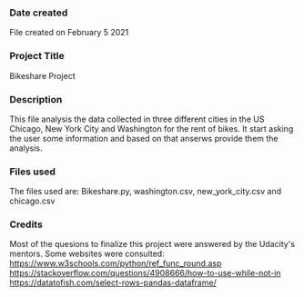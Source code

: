 ### Date created

File created on February 5 2021
### Project Title
Bikeshare Project

### Description
This file analysis the data collected in three different cities in the US Chicago, New York City and Washington for the rent of bikes. It start asking the user some information and based on that anserws provide them the analysis.

### Files used
The files used are: Bikeshare.py, washington.csv, new_york_city.csv and chicago.csv

### Credits
Most of the quesions to finalize this project were answered by the Udacity's mentors. Some websites were consulted:
https://www.w3schools.com/python/ref_func_round.asp
https://stackoverflow.com/questions/4908666/how-to-use-while-not-in
https://datatofish.com/select-rows-pandas-dataframe/

